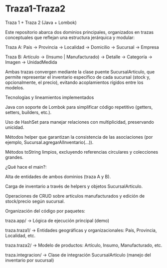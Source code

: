 # Traza1-Traza2
Traza 1 + Traza 2 (Java + Lombok)

Este repositorio abarca dos dominios principales, organizados en trazas conceptuales que reflejan una estructura jerárquica y modular:

Traza A: País → Provincia → Localidad → Domicilio → Sucursal → Empresa

Traza B: Artículo → (Insumo | Manufacturado) → Detalle → Categoría → Imagen → UnidadMedida

Ambas trazas convergen mediante la clase puente SucursalArticulo, que permite representar el inventario específico de cada sucursal (stock y, opcionalmente, el precio), evitando acoplamientos rígidos entre los modelos.

Tecnologías y lineamientos implementados

Java con soporte de Lombok para simplificar código repetitivo (getters, setters, builders, etc.).

Uso de HashSet para manejar relaciones con multiplicidad, preservando unicidad.

Métodos helper que garantizan la consistencia de las asociaciones (por ejemplo, Sucursal.agregarAlInventario(...)).

Métodos toString limpios, excluyendo referencias circulares y colecciones grandes.

¿Qué hace el main?:

Alta de entidades de ambos dominios (traza A y B).

Carga de inventario a través de helpers y objetos SucursalArticulo.

Operaciones de CRUD sobre artículos manufacturados y edición de stock/precio según sucursal.

Organización del código por paquetes:

traza.app/ → Lógica de ejecución principal (demo)

traza.traza1/ → Entidades geográficas y organizacionales: País, Provincia, Localidad, etc.

traza.traza2/ → Modelo de productos: Artículo, Insumo, Manufacturado, etc.

traza.integracion/ → Clase de integración SucursalArticulo (manejo del inventario por sucursal)

